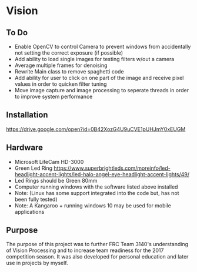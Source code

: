 # Vision
## To Do
- Enable OpenCV to control Camera to prevent windows from accidentally not setting the correct exposure (if possible)
- Add ability to load single images for testing filters w/out a camera
- Average multiple frames for denoising
- Rewrite Main class to remove spaghetti code
- Add ability for user to click on one part of the image and receive pixel values in order to quicken filter tuning
- Move image capture and image processing to seperate threads in order to improve system performance

## Installation
https://drive.google.com/open?id=0B42XozG4U9uCVE1pUHJmY0xEUGM

## Hardware
- Microsoft LifeCam HD-3000
- Green Led Ring https://www.superbrightleds.com/moreinfo/led-headlight-accent-lights/led-halo-angel-eye-headlight-accent-lights/49/
- Led Rings should be Green 80mm
- Computer running windows with the software listed above installed 
- Note: (Linux has some support integrated into the code but, has not been fully tested)
- Note: A Kangaroo + running windows 10 may be used for mobile applications

## Purpose 
The purpose of this project was to further FRC Team 3140's understanding of Vision Processing and to increase team readiness
for the 2017 competition season. It was also developed for personal education and later use in projects by myself.
